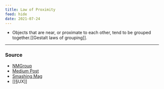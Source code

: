 ```yaml
---
title: Law of Proximity
feed: hide
date: 2021-07-24
---
```


- Objects that are near, or proximate to each other, tend to be grouped together.[[Gestalt laws of grouping]].


--- 
### Source
- [NMGroup](https://www.nngroup.com/articles/gestalt-proximity/)
- [Medium Post](https://marvelapp.com/blog/psychology-principles-every-uiux-designer-needs-know/)
- [Smashing Mag](https://www.smashingmagazine.com/2014/03/design-principles-visual-perception-and-the-principles-of-gestalt/)
- [[§UX]]
